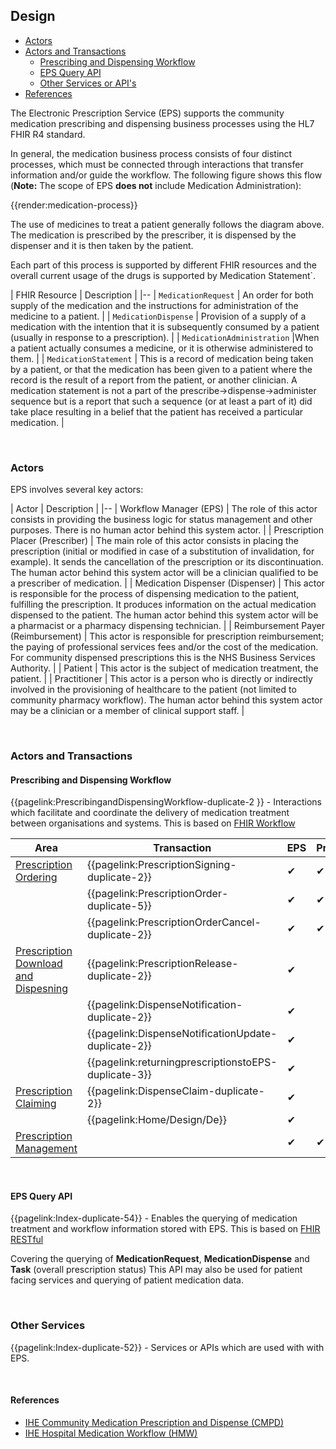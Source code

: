 ## Design

- <a href="#actors">Actors</a>
- <a href="#actorsandtransactions">Actors and Transactions</a>
  - <a href="#workflow">Prescribing and Dispensing Workflow</a>
  - <a href="#epsqueryapi">EPS Query API</a>
  - <a href="#otherservices">Other Services or API's</a>
- <a href="#references">References</a>

The Electronic Prescription Service (EPS) supports the community medication prescribing and dispensing business processes using the HL7 FHIR R4 standard.

In general, the medication business process consists of four distinct processes, which must be connected through interactions that transfer information and/or guide the workflow. The following figure shows this flow (**Note:** The scope of EPS **does not** include Medication Administration):

{{render:medication-process}}

The use of medicines to treat a patient generally follows the diagram above. The medication is prescribed by the prescriber, it is dispensed by the dispenser and it is then taken by the patient.

Each part of this process is supported by different FHIR resources and the overall current usage of the drugs is supported by Medication Statement`.

| FHIR Resource | Description |
|--
| `MedicationRequest` | An order for both supply of the medication and the instructions for administration of the medicine to a patient. |
| `MedicationDispense` | Provision of a supply of a medication with the intention that it is subsequently consumed by a patient (usually in response to a prescription). |
| `MedicationAdministration` |When a patient actually consumes a medicine, or it is otherwise administered to them. |
| `MedicationStatement` | This is a record of medication being taken by a patient, or that the medication has been given to a patient where the record is the result of a report from the patient, or another clinician. A medication statement is not a part of the prescribe->dispense->administer sequence but is a report that such a sequence (or at least a part of it) did take place resulting in a belief that the patient has received a particular medication. |


<br>

<a name="actors"></a>
### Actors

EPS involves several key actors:

| Actor | Description |
|--
| Workflow Manager (EPS) | The role of this actor consists in providing the business logic for status management and other purposes. There is no human actor behind this system actor. |
| Prescription Placer (Prescriber) | The main role of this actor consists in placing the prescription (initial or modified in case of a substitution of invalidation, for example). It sends the cancellation of the prescription or its discontinuation. The human actor behind this system actor will be a clinician qualified to be a prescriber of medication. |
| Medication Dispenser (Dispenser) | This actor is responsible for the process of dispensing medication to the patient, fulfilling the prescription. It produces information on the actual medication dispensed to the patient. The human actor behind this system actor will be a pharmacist or a pharmacy dispensing technician. |
| Reimbursement Payer (Reimbursement) | This actor is responsible for prescription reimbursement; the paying of professional services fees and/or the cost of the medication. For community dispensed prescriptions this is the NHS Business Services Authority. |
| Patient | This actor is the subject of medication treatment, the patient. | 
| Practitioner | This actor is a person who is directly or indirectly involved in the provisioning of healthcare to the patient (not limited to community pharmacy workflow). The human actor behind this system actor may be a clinician or a member of clinical support staff. | 

<br>

<a name="actorsandtransactions"></a>
### Actors and Transactions

<a name="workflow"></a>
#### Prescribing and Dispensing Workflow

{{pagelink:PrescribingandDispensingWorkflow-duplicate-2 }} - Interactions which facilitate and coordinate the delivery of medication treatment between organisations and systems. This is based on [FHIR Workflow](https://www.hl7.org/fhir/workflow.html) 

<table class="regular" style="width:100%">
 <thead>
   <tr>
     <th data-no-sort >Area</th>
     <th data-no-sort >Transaction</th>
     <th data-no-sort >EPS</th>
     <th data-no-sort >Prescriber</th>
     <th data-no-sort >Dispenser</th>
     <th data-no-sort >Reimbursement</th>
   </tr>
 </thead>
 <tbody>
   <tr>
    <td>
<a href="https://simplifier.net/guide/NHSDigital-Medicines/Home/Design/PrescriptionOrdering">Prescription Ordering</a>
    </td>
    <td>
   {{pagelink:PrescriptionSigning-duplicate-2}}
    </td>
    <td>
&#10004;
    </td>
     <td>
&#10004;
    </td>
    <td>
    </td>
    <td>
    </td>
   </tr>
    <tr>
    <td>
    </td>
    <td>
   {{pagelink:PrescriptionOrder-duplicate-5}}
    </td>
    <td>
&#10004;
    </td>    
     <td>
&#10004;
    </td>
    <td>
    </td>
    <td>
    </td>
   </tr>
     <tr>
    <td>
    </td>
    <td>
   {{pagelink:PrescriptionOrderCancel-duplicate-2}}
    </td>
    <td>
&#10004;
    </td>
     <td>
&#10004;
    </td>
    <td>
    </td>
    <td>
    </td>
   </tr>
     <tr>
    <td>
 <a href="https://simplifier.net/guide/NHSDigital-Medicines/Home/Design/PrescriptionDownloadandDispensing">Prescription Download and Dispesning</a>
    </td>
    <td>
   {{pagelink:PrescriptionRelease-duplicate-2}}
    </td>
    <td>
&#10004;
    </td>
     <td>
   </td>
    <td>
&#10004;
    </td>
    <td>
    </td>
   </tr>
    <tr>
    <td>
    </td>
    <td>
   {{pagelink:DispenseNotification-duplicate-2}}
    </td>
    <td>
&#10004;
    </td>
     <td>
    </td>
    <td>
&#10004;
    </td>
    <td>
    </td>
   </tr>
    <tr>
    <td>
    </td>
    <td>
   {{pagelink:DispenseNotificationUpdate-duplicate-2}}
    </td>
    <td>
&#10004;
    </td>
     <td>
    </td>
    <td>
&#10004;
    </td>
    <td>
    </td>
   </tr>
     <tr>
    <td>
    </td>
    <td>
   {{pagelink:returningprescriptionstoEPS-duplicate-3}}
    </td>
    <td>
&#10004;
    </td>
     <td>
    </td>
    <td>
    &#10004;
    </td>
    <td>
    </td>
   </tr>
     <tr>
    <td>
<a href="https://simplifier.net/guide/NHSDigital-Medicines/Home/Design/PrescriptionClaiming">Prescription Claiming</a>
    </td>
    <td>
   {{pagelink:DispenseClaim-duplicate-2}}
    </td>
    <td>
&#10004;
    </td>
     <td>
    </td>
    <td>
&#10004;
    </td>
    <td>
&#10004;
    </td>
   </tr>
    <tr>
    <td>
    </td>
    <td>
   {{pagelink:Home/Design/De}}
    </td>
    <td>
&#10004;
    </td>
     <td>
    </td>
    <td>
&#10004;
    </td>
    <td>
&#10004;
    </td>
   </tr>
    <tr>
    <td>
<a href="https://simplifier.net/guide/NHSDigital-Medicines/Home/Design/PrescriptionManagement">Prescription Management</a> 
    </td>
    <td>
    </td>
    <td>
&#10004;
    </td>
     <td>
&#10004;
    </td>
    <td>
    &#10004;
    </td>
    <td>
    </td>
   </tr>
  </tbody>
</table>

<br>

<a name="epsequeryqpi"></a>
#### EPS Query API

{{pagelink:Index-duplicate-54}} - Enables the querying of medication treatment and workflow information stored with EPS. This is based on [FHIR RESTful](https://www.hl7.org/fhir/http.html)

Covering the querying of **MedicationRequest**, **MedicationDispense** and **Task** (overall prescription status)
This API may also be used for patient facing services and querying of patient medication data. 

<br>

<a name="otherservices"></a>
### Other Services

{{pagelink:Index-duplicate-52}} - Services or APIs which are used with with EPS.


<br>

<a name="references"></a>
#### References

- [IHE Community Medication Prescription and Dispense (CMPD)](https://www.ihe.net/uploadedFiles/Documents/Pharmacy/IHE_Pharmacy_Suppl_CMPD.pdf)
- [IHE Hospital Medication Workflow (HMW)](https://www.ihe.net/uploadedFiles/Documents/Pharmacy/IHE_Pharmacy_Suppl_HMW.pdf)